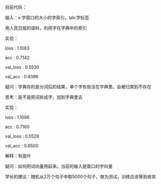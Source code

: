 目前代码：

输入：x:字窗口的大小的字索引，lab:字标签

用人民日报的语料，利用字在字典中的索引

实验：

loss : 1.1083

acc : 0.7142

val_loss : 0.5530

val_acc : 0.8386



疑问：字典存的是分词后的结果，单个字有些没在字典里。会被归类到不存在

思考：是不是把词拆成字，加到字典里去

实验：

loss : 1.1096

acc : 0.7160

val_loss : 0.5528

val_acc : 0.8500

解释：有提升



疑问：如何把词向量用起来。当前的输入是窗口的字向量



学长的建议：随机从2万个句子中取5000个句子，做为测试，训练应该等到收敛
